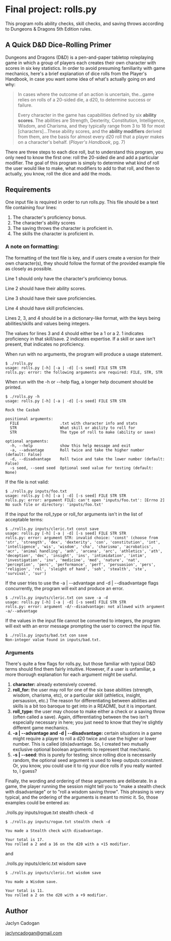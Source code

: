 # Final project: rolls.py
This program rolls ability checks, skill checks, and saving throws according to Dungeons & Dragons 5th Edition rules.

## A Quick D&D Dice-Rolling Primer
Dungeons and Dragons (D&D) is a pen-and-paper tabletop roleplaying game in which a group of players each creates their own character with scores in six key statistics. In order to avoid presuming familiarity with game mechanics, here's a brief explanation of dice rolls from the Player's Handbook, in case you want some idea of what's actually going on and why:
> In cases where the outcome of an action is uncertain, the&hellip;game relies on rolls of a 20-sided die, a d20, to determine success or failure.
> 
> Every character in the game has capabilities defined by six <b>ability scores</b>. The abilities are Strength, Dexterity, Constitution, Intelligence, Wisdom, and Charisma, and they typically range from 3 to 18 for most [characters]&hellip;These ability scores, and the <b>ability modifiers</b> derived from them, are the basis for almost every d20 roll that a player makes on a character's behalf. (<i>Player's Handbook</i>, pg. 7)



There are three steps to each dice roll, but to understand this program, you only need to know the first one: roll the 20-sided die and add a particular modifier. The goal of this program is simply to determine what kind of roll the user would like to make, what modifiers to add to that roll, and then to actually, you know, roll the dice and add the mods.


## Requirements
One input file is required in order to run rolls.py. This file should be a text file containing four lines:
1. The character's proficiency bonus.
2. The character's ability scores
3. The saving throws the character is proficient in.
4. The skills the character is proficient in.

### A note on formatting:
The formatting of the text file is key, and if users create a version for their own character(s), they should follow the format of the provided example file as closely as possible.

Line 1 should only have the character's proficiency bonus.

Line 2 should have their ability scores.

Line 3 should have their save proficiencies.

Line 4 should have skill proficiencies.

Lines 2, 3, and 4 should be in a dictionary-like format, with the keys being abilities/skills and values being integers.

The values for lines 3 and 4 should either be a 1 or a 2. 1 indicates proficiency in that skill/save. 2 indicates expertise. If a skill or save isn't present, that indicates no proficiency.

When run with no arguments, the program will produce a usage statement.
```
$ ./rolls.py
usage: rolls.py [-h] [-a | -d] [-s seed] FILE STR STR
rolls.py: error: the following arguments are required: FILE, STR, STR
```

When run with the -h or --help flag, a longer help document should be printed.
```
$ ./rolls.py -h
usage: rolls.py [-h] [-a | -d] [-s seed] FILE STR STR

Rock the Casbah

positional arguments:
  FILE                  .txt with character info and stats
  STR                   What skill or ability to roll for
  STR                   The type of roll to make (ability or save)

optional arguments:
  -h, --help            show this help message and exit
  -a, --advantage       Roll twice and take the higher number (default: False)
  -d, --disadvantage    Roll twice and take the lower number (default: False)
  -s seed, --seed seed  Optional seed value for testing (default: None)
```

If the file is not valid: 
```
$ ./rolls.py inputs/foo.txt
usage: rolls.py [-h] [-a | -d] [-s seed] FILE STR STR
rolls.py: error: argument FILE: can't open 'inputs/foo.txt': [Errno 2] No such file or directory: 'inputs/foo.txt'
```

If the input for the roll_type or roll_for arguments isn't in the list of acceptable terms:
```
$ ./rolls.py inputs/cleric.txt const save
usage: rolls.py [-h] [-a | -d] [-s seed] FILE STR STR
rolls.py: error: argument STR: invalid choice: 'const' (choose from 'str', 'strength', 'dex', 'dexterity', 'con', 'constitution', 'int', 'intelligence', 'wis', 'wisdom', 'cha', 'charisma', 'acrobatics', 'acr', 'animal handling', 'anh', 'arcana', 'arc', 'athletics', 'ath', 'deception', 'dec', 'insight', 'ins', 'intimidation', 'intim', 'investigation', 'inv', 'medicine', 'med', 'nature', 'nat', 'perception', 'perc', 'performance', 'perf', 'persuasion', 'pers', 'religion', 'rel', 'sleight of hand', 'soh', 'stealth', 'ste', 'survival', 'sur')
```

If the user tries to use the -a | --advantage and -d | --disadvantage flags concurrently, the program will exit and produce an error.
```
$ ./rolls.py inputs/cleric.txt con save -a -d
usage: rolls.py [-h] [-a | -d] [-s seed] FILE STR STR
rolls.py: error: argument -d/--disadvantage: not allowed with argument -a/--advantage
```

If the values in the input file cannot be converted to integers, the program will exit with an error message prompting the user to correct the input file.
```
$ ./rolls.py inputs/bad.txt con save
Non-integer value found in inputs/bad.txt.
```

### Arguments
There's quite a few flags for rolls.py, but those familiar with typical D&D terms should find them fairly intuitive. However, if a user is unfamiliar, a more thorough explanation for each argument might be useful.

1. <b>character:</b> already extensively covered. 
2. <b>roll_for:</b> the user may roll for one of the six base abilities (strength, wisdom, charisma, etc), or a particular skill (athletics, insight, persausion, etc.) The reason for differentiating between abilities and skills is a bit too baroque to get into in a README, but it is important.
3. <b>roll_type:</b> the user may choose to make either a check or a saving throw (often called a save). Again, differentiating between the two isn't especially necessary in here; you just need to know that they're slightly different game mechanics.
4. <b>-a | --advantage and -d | --disadvantage:</b> certain situations in a game might require a player to roll a d20 twice and use the higher or lower number. This is called (dis)advantage. So, I created two mutually exclusive optional boolean arguments to represent that mechanic.
5. <b>-s | --seed</b>: this is purely for testing; since rolling dice is necessarily random, the optional seed argument is used to keep outputs consistent. Or, you know, you could use it to rig your dice rolls if you really wanted to, I guess?

Finally, the wording and ordering of these arguments are deliberate. In a game, the player running the session might tell you to "make a stealth check with disadvantage" or to "roll a wisdom saving throw". This phrasing is very typical, and the ordering of the arguments is meant to mimic it. So, those examples could be entered as:

./rolls.py inputs/rogue.txt stealth check -d
```
$ ./rolls.py inputs/rogue.txt stealth check -d

You made a Stealth check with disadvantage.

Your total is 17.
You rolled a 2 and a 16 on the d20 with a +15 modifier.
```

and

./rolls.py inputs/cleric.txt wisdom save
```
$ ./rolls.py inputs/cleric.txt wisdom save

You made a Wisdom save.

Your total is 11.
You rolled a 2 on the d20 with a +9 modifier.
```

## Author
Jaclyn Cadogan

jaclyncadogan@gmail.com
